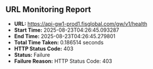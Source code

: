 ## URL Monitoring Report

- **URL:** https://api-gw1-prod1.fisglobal.com/gw/v1/health
- **Start Time:** 2025-08-23T04:26:45.093287
- **End Time:** 2025-08-23T04:26:45.279801
- **Total Time Taken:** 0.186514 seconds
- **HTTP Status Code:** 403
- **Status:** Failure
- **Failure Reason:** HTTP Status Code: 403
